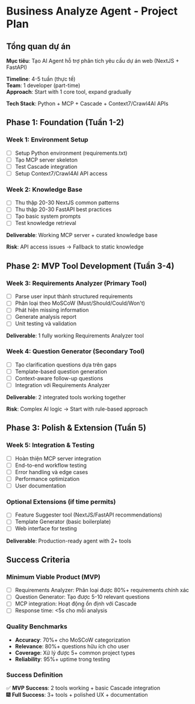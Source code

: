# Business Analyze Agent - Project Plan

## Tổng quan dự án
**Mục tiêu**: Tạo AI Agent hỗ trợ phân tích yêu cầu dự án web (NextJS + FastAPI)

**Timeline**: 4-5 tuần (thực tế)  
**Team**: 1 developer (part-time)  
**Approach**: Start with 1 core tool, expand gradually

**Tech Stack**: Python + MCP + Cascade + Context7/Crawl4AI APIs

## Phase 1: Foundation (Tuần 1-2)

### Week 1: Environment Setup
- [ ] Setup Python environment (requirements.txt)
- [ ] Tạo MCP server skeleton
- [ ] Test Cascade integration
- [ ] Setup Context7/Crawl4AI API access

### Week 2: Knowledge Base
- [ ] Thu thập 20-30 NextJS common patterns
- [ ] Thu thập 20-30 FastAPI best practices
- [ ] Tạo basic system prompts
- [ ] Test knowledge retrieval

**Deliverable**: Working MCP server + curated knowledge base

**Risk**: API access issues → Fallback to static knowledge

## Phase 2: MVP Tool Development (Tuần 3-4)

### Week 3: Requirements Analyzer (Primary Tool)
- [ ] Parse user input thành structured requirements
- [ ] Phân loại theo MoSCoW (Must/Should/Could/Won't)
- [ ] Phát hiện missing information
- [ ] Generate analysis report
- [ ] Unit testing và validation

**Deliverable**: 1 fully working Requirements Analyzer tool

### Week 4: Question Generator (Secondary Tool)
- [ ] Tạo clarification questions dựa trên gaps
- [ ] Template-based question generation
- [ ] Context-aware follow-up questions
- [ ] Integration với Requirements Analyzer

**Deliverable**: 2 integrated tools working together

**Risk**: Complex AI logic → Start with rule-based approach

## Phase 3: Polish & Extension (Tuần 5)

### Week 5: Integration & Testing
- [ ] Hoàn thiện MCP server integration
- [ ] End-to-end workflow testing
- [ ] Error handling và edge cases
- [ ] Performance optimization
- [ ] User documentation

### Optional Extensions (if time permits)
- [ ] Feature Suggester tool (NextJS/FastAPI recommendations)
- [ ] Template Generator (basic boilerplate)
- [ ] Web interface for testing

**Deliverable**: Production-ready agent with 2+ tools

## Success Criteria

### Minimum Viable Product (MVP)
- [ ] Requirements Analyzer: Phân loại được 80%+ requirements chính xác
- [ ] Question Generator: Tạo được 5-10 relevant questions
- [ ] MCP integration: Hoạt động ổn định với Cascade
- [ ] Response time: <5s cho mỗi analysis

### Quality Benchmarks
- **Accuracy**: 70%+ cho MoSCoW categorization
- **Relevance**: 80%+ questions hữu ích cho user
- **Coverage**: Xử lý được 5+ common project types
- **Reliability**: 95%+ uptime trong testing

### Success Definition
✅ **MVP Success**: 2 tools working + basic Cascade integration  
🎆 **Full Success**: 3+ tools + polished UX + documentation

